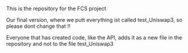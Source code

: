 This is the repository for the FCS project

Our final version, where we putt everything ist called test_Uniswap3, so please dont change that !!

Everyone that has created code, like the API, adds it as a new file in the repository and not to the file test_Uniswap3 
